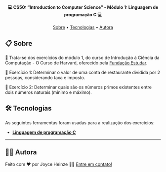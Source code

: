 <h4 align="center"> 
	💻 CS50: “Introduction to Computer Science” - Módulo 1: Linguagem de programação C 💻
</h4>

<p align="center">
 <a href="#-sobre">Sobre</a> •
 <a href="#-tecnologias">Tecnologias</a> • 
 <a href="#-autora">Autora</a>
</p>


## 📋 Sobre

🎯 Trata-se dos exercícios do módulo 1, do curso de Introdução à Ciência da Computação - O Curso de Harvard, oferecido pela [Fundação Estudar](https://perfil.napratica.org.br/e).


📌 Exercício 1: Determinar o valor de uma conta de restaurante dividida por 2 pessoas, considerando taxa e imposto.

📌 Exercício 2: Determinar quais são os números primos existentes entre dois números naturais (mínimo e máximo).

## 🛠 Tecnologias

As seguintes ferramentas foram usadas para a realização dos exercícios:
-   **[Linguagem de programação C](https://devdocs.io/c/)**
  
---
## 👩‍💻 Autora

Feito com ❤️ por Joyce Heinze 👋🏽 [Entre em contato!](mailto:joyceheinze@ufrrj.br)



